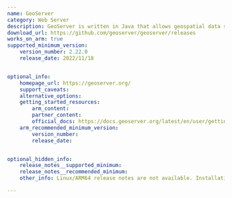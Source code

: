 ```yaml
---
name: GeoServer
category: Web Server
description: GeoServer is written in Java that allows geospatial data sharing and publishing. It supports various data formats and output services like Web Map Service (WMS), Web Feature Service (WFS) and Web Coverage Service (WCS).
download_url: https://github.com/geoserver/geoserver/releases
works_on_arm: true
supported_minimum_version:
    version_number: 2.22.0
    release_date: 2022/11/18


optional_info:
    homepage_url: https://geoserver.org/
    support_caveats:
    alternative_options:
    getting_started_resources:
        arm_content:
        partner_content:
        official_docs: https://docs.geoserver.org/latest/en/user/gettingstarted/index.html
    arm_recommended_minimum_version:
        version_number:
        release_date:


optional_hidden_info:
    release_notes__supported_minimum:
    release_notes__recommended_minimum:
    other_info: Linux/ARM64 release notes are not available. Installation and Testing were done using released tar files.

---
```

